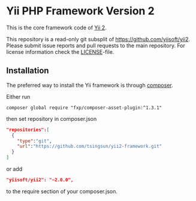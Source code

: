 Yii PHP Framework Version 2
===========================

This is the core framework code of [Yii 2](https://github.com/tsingsun/yii2#readme).

This repository is a read-only git subsplit of <https://github.com/yiisoft/yii2>.
Please submit issue reports and pull requests to the main repository.
For license information check the [LICENSE](LICENSE.md)-file.

Installation
------------

The preferred way to install the Yii framework is through [composer](http://getcomposer.org/download/).

Either run

```
composer global require "fxp/composer-asset-plugin:^1.3.1"
```

then set repository in composer.json
```json
"repositories":[
  {
    "type":"git",
    "url":"https://github.com/tsingsun/yii2-framework.git"
  }
]
```

or add

```json
"yiisoft/yii2": "~2.0.0",
```

to the require section of your composer.json.
